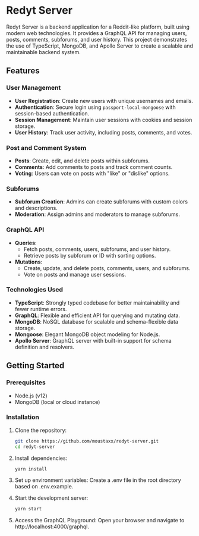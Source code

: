 # Redyt Server

Redyt Server is a backend application for a Reddit-like platform, built using modern web technologies. It provides a GraphQL API for managing users, posts, comments, subforums, and user history. This project demonstrates the use of TypeScript, MongoDB, and Apollo Server to create a scalable and maintainable backend system.

## Features

### User Management
- **User Registration**: Create new users with unique usernames and emails.
- **Authentication**: Secure login using `passport-local-mongoose` with session-based authentication.
- **Session Management**: Maintain user sessions with cookies and session storage.
- **User History**: Track user activity, including posts, comments, and votes.

### Post and Comment System
- **Posts**: Create, edit, and delete posts within subforums.
- **Comments**: Add comments to posts and track comment counts.
- **Voting**: Users can vote on posts with "like" or "dislike" options.

### Subforums
- **Subforum Creation**: Admins can create subforums with custom colors and descriptions.
- **Moderation**: Assign admins and moderators to manage subforums.

### GraphQL API
- **Queries**:
  - Fetch posts, comments, users, subforums, and user history.
  - Retrieve posts by subforum or ID with sorting options.
- **Mutations**:
  - Create, update, and delete posts, comments, users, and subforums.
  - Vote on posts and manage user sessions.

### Technologies Used
- **TypeScript**: Strongly typed codebase for better maintainability and fewer runtime errors.
- **GraphQL**: Flexible and efficient API for querying and mutating data.
- **MongoDB**: NoSQL database for scalable and schema-flexible data storage.
- **Mongoose**: Elegant MongoDB object modeling for Node.js.
- **Apollo Server**: GraphQL server with built-in support for schema definition and resolvers.

## Getting Started

### Prerequisites
- Node.js (v12)
- MongoDB (local or cloud instance)

### Installation
1. Clone the repository:
   ```bash
   git clone https://github.com/moustaxx/redyt-server.git
   cd redyt-server
   ```

2. Install dependencies:
   ```bash
   yarn install
   ```

3. Set up environment variables: Create a .env file in the root directory based on .env.example.

4. Start the development server:
   ```bash
   yarn start
   ```

5. Access the GraphQL Playground: Open your browser and navigate to http://localhost:4000/graphql.